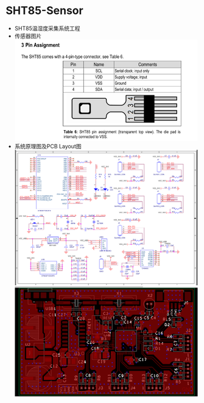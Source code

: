 # SHT85-Sensor
- SHT85温湿度采集系统工程
 - 传感器图片
![传感器管脚定义图](传感器管脚定义图.png)
 - 系统原理图及PCB Layout图
![sch](Demo测试板/sch.png)
![PCB-layout](Demo测试板/PCB-Layout.png)
